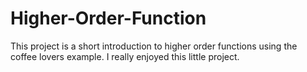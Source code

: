 # Higher-Order-Function
This project is a short introduction to higher order functions using the coffee lovers example. I really enjoyed this little project.
